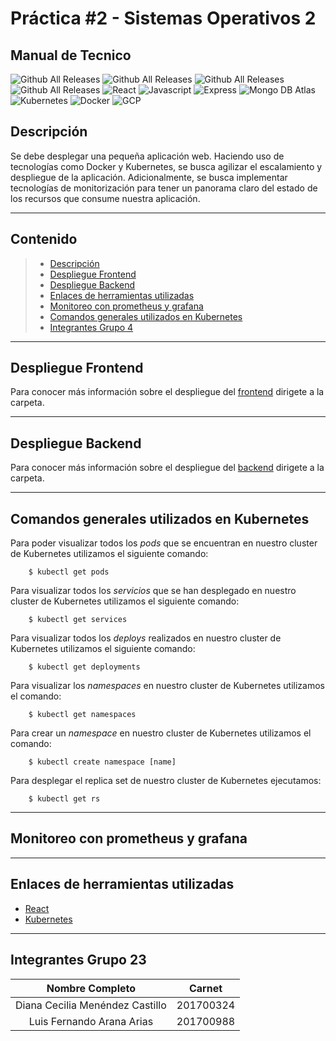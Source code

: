 <h1> <b> Práctica #2 - Sistemas Operativos 2 </b> </h1>

<h2> <b> Manual de Tecnico </b> </h2>

![Github All Releases](https://img.shields.io/badge/Version-1.0-green)
![Github All Releases](https://img.shields.io/badge/Curso-Sistemas%20Operativos%202-blue)
![Github All Releases](https://img.shields.io/badge/Grupo-23-red)
![Github All Releases](https://img.shields.io/badge/Practica-2-orange)
![React](https://img.shields.io/badge/React-gray?style=flat-square&logo=react)
![Javascript](https://img.shields.io/badge/Javascript-gray?style=flat-square&logo=javascript)
![Express](https://img.shields.io/badge/Express-gray?style=flat-square&logo=express)
![Mongo DB Atlas](https://img.shields.io/badge/Mongo_DB_Atlas-gray?style=flat-square&logo=mongoDB)
![Kubernetes](https://img.shields.io/badge/Kubernetes-gray?style=flat-square&logo=kubernetes)
![Docker](https://img.shields.io/badge/Docker-gray?style=flat-square&logo=docker)
![GCP](https://img.shields.io/badge/Google_Cloud-gray?style=flat-square&logo=googlecloud)

## **Descripción**

Se debe desplegar una pequeña aplicación web. Haciendo uso de tecnologías como Docker y 
Kubernetes, se busca agilizar el escalamiento y despliegue de la aplicación. Adicionalmente, se 
busca implementar tecnologías de monitorización para tener un panorama claro del estado de 
los recursos que consume nuestra aplicación.

---

## **Contenido**

> * [Descripción](#Descripción)
> * [Despliegue Frontend](#Despliegue-Frontend)
> * [Despliegue Backend](#Despliegue-Backend)
> * [Enlaces de herramientas utilizadas](#Enlaces-de-herramientas-utilizadas)
> * [Monitoreo con prometheus y grafana](#Monitoreo-con-prometheus-y-grafana)
> * [Comandos generales utilizados en Kubernetes](#Comandos-generales-utilizados-en-Kubernetes)
> * [Integrantes Grupo 4](#Integrantes-Grupo-4)

---

## **Despliegue Frontend**

Para conocer más información sobre el despliegue del [frontend](https://github.com/LuisArana631/SistemasOperativos2/tree/master/Practica2/frontend) dirigete a la carpeta.

---

## **Despliegue Backend**

Para conocer más información sobre el despliegue del [backend](https://github.com/LuisArana631/SistemasOperativos2/tree/master/Practica2/backend) dirigete a la carpeta.

---

## **Comandos generales utilizados en Kubernetes**

Para poder visualizar todos los *pods* que se encuentran en nuestro cluster de Kubernetes utilizamos el siguiente comando:

```
    $ kubectl get pods
```

Para visualizar todos los *servicios* que se han desplegado en nuestro cluster de Kubernetes utilizamos el siguiente comando:

```
    $ kubectl get services
```

Para visualizar todos los *deploys* realizados en nuestro cluster de Kubernetes utilizamos el siguiente comando:

```
    $ kubectl get deployments
```

Para visualizar los *namespaces* en nuestro cluster de Kubernetes utilizamos el comando:

```
    $ kubectl get namespaces
```

Para crear un *namespace* en nuestro cluster de Kubernetes utilizamos el comando:

```
    $ kubectl create namespace [name]
```

Para desplegar el replica set de nuestro cluster de Kubernetes ejecutamos:

```
    $ kubectl get rs
```
---

## **Monitoreo con prometheus y grafana**



---

## **Enlaces de herramientas utilizadas**

- [React](https://es.reactjs.org/)
- [Kubernetes](https://kubernetes.io/es/docs/concepts/workloads/controllers/deployment/)

---

## **Integrantes Grupo 23**

| Nombre Completo | Carnet |
| :----: | :----: |
| Diana Cecilia Menéndez Castillo | 201700324 |
| Luis Fernando Arana Arias | 201700988 |
